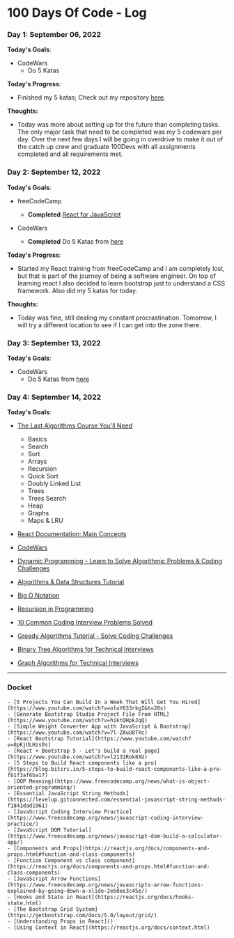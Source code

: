 # 100 Days Of Code - Log

### Day 1: September 06, 2022
**Today's Goals**:
  - CodeWars
    - Do 5 Katas
    
**Today's Progress**: 
  - Finished my 5 katas; Check out my repository [here](https://github.com/T000bias/CodeWars/tree/main/JavaScript%20Solutions/8th%20kyu).
  
**Thoughts:**
 - Today was more about setting up for the future than completing tasks. The only major task that need to be completed was my 5 codewars per day. Over the next few days I will be going in overdrive to make it out of the catch up crew and graduate 100Devs with all assignments completed and all requirements met. 
 
### Day 2: September 12, 2022
**Today's Goals**:
  - freeCodeCamp
    - **Completed** [React for JavaScript](https://www.youtube.com/watch?v=u6gSSpfsoOQ&t=1s)
    
  - CodeWars
    - **Completed** Do 5 Katas from [here](https://www.codewars.com/collections/training-js-series-for-javascript-beginner-myjinxin2015)
  
**Today's Progress**: 
  - Started my React training from freeCodeCamp and I am completely lost, but that is part of the journey of being a software engineer. On top of learning react I also decided to learn bootstrap just to understand a CSS framework. Also did my 5 katas for today.
  
**Thoughts:**
  - Today was fine, still dealing my constant procrastination. Tomorrow, I will try a different location to see if I can get into the zone there.
  
### Day 3: September 13, 2022
**Today's Goals**:

  - CodeWars
    - Do 5 Katas from [here](https://www.codewars.com/collections/training-js-series-for-javascript-beginner-myjinxin2015)
    
  
    
### Day 4: September 14, 2022
**Today's Goals**:

  - [The Last Algorithms Course You'll Need](https://frontendmasters.com/courses/algorithms/introduction/)
    - Basics
    - Search
    - Sort
    - Arrays
    - Recursion
    - Quick Sort
    - Doubly Linked List
    - Trees
    - Trees Search
    - Heap
    - Graphs
    - Maps & LRU
    
  - [React Documentation: Main Concepts](https://reactjs.org/docs/hello-world.html)  
  - [CodeWars]()
  - [Dynamic Programming - Learn to Solve Algorithmic Problems & Coding Challenges](https://www.youtube.com/watch?v=oBt53YbR9Kk)
  - [Algorithms & Data Structures Tutorial](https://www.youtube.com/watch?v=8hly31xKli0)
  - [Big O Notation](https://www.youtube.com/watch?v=Mo4vesaut8g)
  - [Recursion in Programming](https://www.youtube.com/watch?v=IJDJ0kBx2LM)
  - [10 Common Coding Interview Problems Solved](https://www.youtube.com/watch?v=Peq4GCPNC5c)
  - [Greedy Algorithms Tutorial - Solve Coding Challenges](https://www.youtube.com/watch?v=bC7o8P_Ste4)
  - [Binary Tree Algorithms for Technical Interviews](https://www.youtube.com/watch?v=fAAZixBzIAI)
  - [Graph Algorithms for Technical Interviews](https://www.youtube.com/watch?v=tWVWeAqZ0WU)
 
 ---
 
 ### Docket ###
    - [5 Projects You Can Build In a Week That Will Get You Hired](https://www.youtube.com/watch?v=oluY633rkgI&t=28s)
    - [Generate Bootstrap Studio Project File From HTML](https://www.youtube.com/watch?v=hiktQHpkJqQ)
    - [Simple Weight Converter App with JavaScript & Bootstrap](https://www.youtube.com/watch?v=7l-ZAuU8TXc)
    - [React Bootstrap Tutorial](https://www.youtube.com/watch?v=8pKjULHzs0s)
    - [React + Bootstrap 5 - Let's build a real page](https://www.youtube.com/watch?v=l2131Rok8XU)
    - [5 Steps to Build React components like a pro](https://blog.bitsrc.io/5-steps-to-build-react-components-like-a-pro-fb1f3af6ba17)
    - [OOP Meaning](https://www.freecodecamp.org/news/what-is-object-oriented-programming/)
    - [Essential JavaScript String Methods](https://levelup.gitconnected.com/essential-javascript-string-methods-f1841dad1961)
    - [JavaScript Coding Interview Practice](https://www.freecodecamp.org/news/javascript-coding-interview-practice/)
    - [JavaScript DOM Tutorial](https://www.freecodecamp.org/news/javascript-dom-build-a-calculator-app/)
    - [Components and Props](https://reactjs.org/docs/components-and-props.html#function-and-class-components)
    - [Function Component vs class component](https://reactjs.org/docs/components-and-props.html#function-and-class-components)
    - [JavaScript Arrow Functions](https://www.freecodecamp.org/news/javascripts-arrow-functions-explained-by-going-down-a-slide-2eb8ee3c45e/)
    - [Hooks and State in React](https://reactjs.org/docs/hooks-state.html)
    - [The Bootstrap Grid System](https://getbootstrap.com/docs/5.0/layout/grid/)
    - [Understanding Props in React]()
    - [Using Context in React](https://reactjs.org/docs/context.html)
